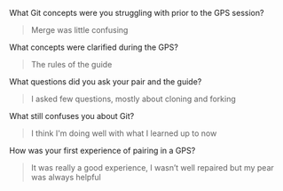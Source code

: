 What Git concepts were you struggling with prior to the GPS session?
>Merge was little confusing

What concepts were clarified during the GPS?
>The rules of the guide

What questions did you ask your pair and the guide?
>I asked few questions, mostly about cloning and forking

What still confuses you about Git?
>I think I'm doing well with what I learned up to now

How was your first experience of pairing in a GPS?
>It was really a good experience, I wasn’t well repaired but my pear was always helpful